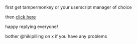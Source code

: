 first get tampermonkey or your userscript manager of choice

then [click here](https://github.com/hikipilling/replyguy-signatures/raw/refs/heads/main/replyguy-signatures.user.js)

happy replying everyone!

bother @hikipilling on x if you have any problems
